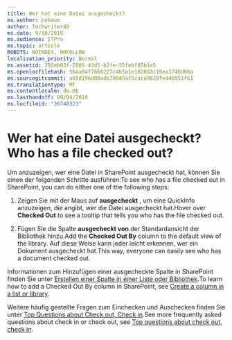 ```yaml
---
title: Wer hat eine Datei ausgecheckt?
ms.author: pebaum
author: Techwriter40
ms.date: 9/10/2018
ms.audience: ITPro
ms.topic: article
ROBOTS: NOINDEX, NOFOLLOW
localization_priority: Normal
ms.assetid: 395eb03f-2885-43d5-b2fe-55febf85b1e5
ms.openlocfilehash: 56aa04f7866227c4b5a1e1828d3c10ea3746d00a
ms.sourcegitcommit: a65d196d00adb70045af5caca9828fe44b951f61
ms.translationtype: MT
ms.contentlocale: de-DE
ms.lasthandoff: 09/04/2019
ms.locfileid: "36748323"
---
```

# <a name="who-has-a-file-checked-out"></a><span data-ttu-id="174a3-102">Wer hat eine Datei ausgecheckt?</span><span class="sxs-lookup"><span data-stu-id="174a3-102">Who has a file checked out?</span></span>

<span data-ttu-id="174a3-103">Um anzuzeigen, wer eine Datei in SharePoint ausgecheckt hat, können Sie einen der folgenden Schritte ausführen:</span><span class="sxs-lookup"><span data-stu-id="174a3-103">To see who has a file checked out in SharePoint, you can do either one of the following steps:</span></span>
  
1. <span data-ttu-id="174a3-104">Zeigen Sie mit der Maus auf **ausgecheckt** , um eine QuickInfo anzuzeigen, die angibt, wer die Datei ausgecheckt hat.</span><span class="sxs-lookup"><span data-stu-id="174a3-104">Hover over **Checked Out** to see a tooltip that tells you who has the file checked out.</span></span> 
    
2. <span data-ttu-id="174a3-105">Fügen Sie die Spalte **ausgecheckt von** der Standardansicht der Bibliothek hinzu.</span><span class="sxs-lookup"><span data-stu-id="174a3-105">Add the **Checked Out By** column to the default view of the library.</span></span> <span data-ttu-id="174a3-106">Auf diese Weise kann jeder leicht erkennen, wer ein Dokument ausgecheckt hat.</span><span class="sxs-lookup"><span data-stu-id="174a3-106">This way, everyone can easily see who has a document checked out.</span></span> 
    
<span data-ttu-id="174a3-107">Informationen zum Hinzufügen einer ausgecheckte Spalte in SharePoint finden Sie unter [Erstellen einer Spalte in einer Liste oder Bibliothek](https://go.microsoft.com/fwlink/?linkid=2019591).</span><span class="sxs-lookup"><span data-stu-id="174a3-107">To learn how to add a Checked Out By column in SharePoint, see [Create a column in a list or library](https://go.microsoft.com/fwlink/?linkid=2019591).</span></span> 
  
<span data-ttu-id="174a3-108">Weitere häufig gestellte Fragen zum Einchecken und Auschecken finden Sie unter [Top Questions about Check out, Check in](https://go.microsoft.com/fwlink/?linkid=2018786).</span><span class="sxs-lookup"><span data-stu-id="174a3-108">See more frequently asked questions about check in or check out, see [Top questions about check out, check in](https://go.microsoft.com/fwlink/?linkid=2018786).</span></span>
  

